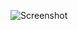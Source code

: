 

![Screenshot](https://raw.githubusercontent.com/Sreesankar-t/potfolio_react_Scss/main/public/images/Screenshot%202023-11-30%20214204.png)

